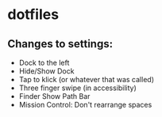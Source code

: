 # dotfiles

## Changes to settings:
- Dock to the left
- Hide/Show Dock
- Tap to klick (or whatever that was called)
- Three finger swipe (in accessibility)
- Finder Show Path Bar
- Mission Control: Don't rearrange spaces
